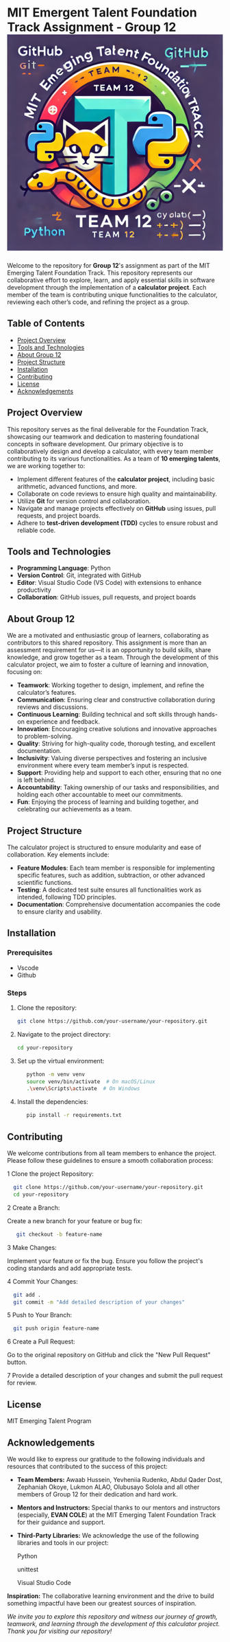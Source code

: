 # MIT Emergent Talent Foundation Track Assignment - Group 12 ![logo](.assets/logo.png)

Welcome to the repository for **Group 12**'s assignment
 as part of the MIT Emerging Talent
Foundation Track. This repository represents our collaborative effort to explore,
 learn, and apply essential skills in software development through the
  implementation of a **calculator project**. Each member of the team is
   contributing unique functionalities to the calculator,
    reviewing each other’s code, and refining the project as a group.

## Table of Contents

- [Project Overview](#project-overview)
- [Tools and Technologies](#tools-and-technologies)
- [About Group 12](#about-group-12)
- [Project Structure](#project-structure)
- [Installation](#installation)
- [Contributing](#contributing)
- [License](#license)
- [Acknowledgements](#acknowledgements)

## Project Overview

This repository serves as the final deliverable for
the Foundation Track, showcasing our teamwork and
dedication to mastering foundational concepts in
software development. Our primary objective is to
collaboratively design and develop a calculator, with every team member
contributing to its various
functionalities. As a team of **10 emerging talents**, we are working together to:

- Implement different features of the **calculator project**,
 including basic arithmetic, advanced functions, and more.
- Collaborate on code reviews to ensure high quality and maintainability.
- Utilize **Git** for version control and collaboration.
- Navigate and manage projects effectively on **GitHub** using issues,
 pull requests, and project boards.
- Adhere to **test-driven development (TDD)** cycles
to ensure robust and reliable code.

## Tools and Technologies

- **Programming Language**: Python
- **Version Control**: Git, integrated with GitHub
- **Editor**: Visual Studio Code (VS Code) with extensions to enhance productivity
- **Collaboration**: GitHub issues, pull requests, and project boards

## About Group 12

We are a motivated and enthusiastic group of learners,
collaborating as contributors to this shared
repository. This assignment is more than an assessment requirement
 for us—it is an opportunity to build
skills, share knowledge, and grow together as a team. Through the development
 of this calculator project, we
aim to foster a culture of learning and innovation, focusing on:

- **Teamwork**: Working together to design, implement,
and refine the calculator’s features.
- **Communication**: Ensuring clear and constructive
collaboration during reviews and discussions.
- **Continuous Learning**: Building technical and soft
skills through hands-on experience and feedback.
- **Innovation**: Encouraging creative solutions and innovative approaches to problem-solving.
- **Quality**: Striving for high-quality code, thorough testing, and excellent documentation.
- **Inclusivity**: Valuing diverse perspectives and fostering an
 inclusive environment where every team member’s input is respected.
- **Support**: Providing help and support to
each other, ensuring that no one is left behind.
- **Accountability**: Taking ownership of our tasks and responsibilities,
and holding each other accountable to meet our commitments.
- **Fun**: Enjoying the process of learning and building together,
 and celebrating our achievements as a team.

## Project Structure

The calculator project is structured to ensure modularity and ease of collaboration.
 Key elements include:

- **Feature Modules**: Each team member is responsible
for implementing specific features,
 such as addition, subtraction,
or other advanced scientific functions.
- **Testing**: A dedicated test suite ensures all functionalities
 work as intended, following TDD principles.
- **Documentation**: Comprehensive documentation
accompanies the code to ensure clarity and usability.

## Installation

### Prerequisites

- Vscode
- Github

### Steps

1. Clone the repository:

   ```sh
   git clone https://github.com/your-username/your-repository.git
   
2. Navigate to the project directory:

   ```sh
   cd your-repository
   
3. Set up the virtual environment:

   ```sh
      python -m venv venv
      source venv/bin/activate  # On macOS/Linux
      .\venv\Scripts\activate  # On Windows
   
4. Install the dependencies:

   ```sh
      pip install -r requirements.txt

## Contributing

We welcome contributions from all team
 members to enhance the project. Please follow these
 guidelines to ensure a smooth collaboration process:

1 Clone the project Repository:

   ```sh
     git clone https://github.com/your-username/your-repository.git
     cd your-repository
   ```

2 Create a Branch:

  Create a new branch for your feature or bug fix:

 ```sh
    git checkout -b feature-name
 ```

3 Make Changes:

Implement your feature or fix the bug. Ensure you follow the project's
 coding standards and add appropriate tests.

4 Commit Your Changes:

   ```sh
     git add .
     git commit -m "Add detailed description of your changes"
   ```

5 Push to Your Branch:

   ```sh
     git push origin feature-name
   ```

6 Create a Pull Request:

Go to the original repository on GitHub and click the "New Pull Request" button.

7 Provide a detailed description of your
 changes and submit the pull request for review.

## License

MIT Emerging Talent Program

## Acknowledgements

We would like to express our gratitude to the following individuals and resources
 that contributed to the success of this project:

- **Team Members:** Awaab Hussein, Yevheniia Rudenko, Abdul Qader Dost,
Zephaniah Okoye, Lukmon ALAO, Olubusayo Solola  and all other members of
Group 12 for their dedication and hard work.

- **Mentors and Instructors:** Special thanks to our mentors and instructors
 (especially, **EVAN COLE**) at the MIT Emerging Talent Foundation Track for
 their guidance and support.

- **Third-Party Libraries:** We acknowledge the use of the following
libraries and tools in our project:

  Python

  unittest

  Visual Studio Code

**Inspiration:** The collaborative learning environment and the drive to build
something impactful have been our greatest sources of inspiration.

*We invite you to explore this repository and witness
our journey of growth, teamwork,
and learning through the development of this
calculator project. Thank you for
visiting our repository!*
